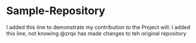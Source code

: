 # Sample-Repository

I added this line to demonstrate my contribution to the Project
will: I added this line, not knowing @zrqx has made changes to teh original repository
